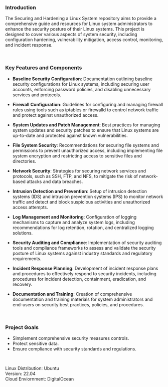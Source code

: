 ### Introduction
The Securing and Hardening a Linux System repository aims to provide a comprehensive guide and resources for Linux system administrators to enhance the security posture of their Linux systems. This project is designed to cover various aspects of system security, including configuration hardening, vulnerability mitigation, access control, monitoring, and incident response.

<br>

### Key Features and Components

- <b>Baseline Security Configuration</b>: Documentation outlining baseline security configurations for Linux systems, including securing user accounts, enforcing password policies, and disabling unnecessary services and protocols.

- <b>Firewall Configuration</b>: Guidelines for configuring and managing firewall rules using tools such as iptables or firewalld to control network traffic and protect against unauthorized access.

- <b>System Updates and Patch Management</b>: Best practices for managing system updates and security patches to ensure that Linux systems are up-to-date and protected against known vulnerabilities.

- <b>File System Security</b>: Recommendations for securing file systems and permissions to prevent unauthorized access, including implementing file system encryption and restricting access to sensitive files and directories.

- <b>Network Security</b>: Strategies for securing network services and protocols, such as SSH, FTP, and NFS, to mitigate the risk of network-based attacks and data breaches.

- <b>Intrusion Detection and Prevention</b>: Setup of intrusion detection systems (IDS) and intrusion prevention systems (IPS) to monitor network traffic and detect and block suspicious activities and unauthorized access attempts.

- <b>Log Management and Monitoring</b>: Configuration of logging mechanisms to capture and analyze system logs, including recommendations for log retention, rotation, and centralized logging solutions.

- <b>Security Auditing and Compliance</b>: Implementation of security auditing tools and compliance frameworks to assess and validate the security posture of Linux systems against industry standards and regulatory requirements.

- <b>Incident Response Planning</b>: Development of incident response plans and procedures to effectively respond to security incidents, including procedures for incident detection, containment, eradication, and recovery.

- <b>Documentation and Training</b>: Creation of comprehensive documentation and training materials for system administrators and end-users on security best practices, policies, and procedures.

<br>

### Project Goals

- Simplement comprehensive security measures controls.
- Protect sensitive data.
- Ensure compliance with security standards and regulations.

<br>

Linux Distribution: Ubuntu <br>
Version: 22.04 <br>
Cloud Enviornment: DigitalOcean
